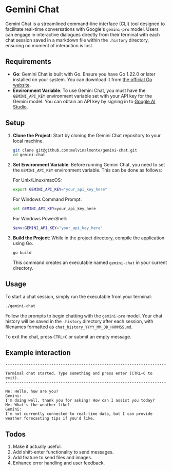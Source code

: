 # Gemini Chat

Gemini Chat is a streamlined command-line interface (CLI) tool designed to facilitate real-time conversations with Google's `gemini-pro` model. Users can engage in interactive dialogues directly from their terminal with each chat session saved in a markdown file within the `.history` directory, ensuring no moment of interaction is lost.

## Requirements

- **Go**: Gemini Chat is built with Go. Ensure you have Go 1.22.0 or later installed on your system. You can download it from [the official Go website](https://golang.org/dl/).
- **Environment Variable**: To use Gemini Chat, you must have the `GEMINI_API_KEY` environment variable set with your API key for the Gemini model. You can obtain an API key by signing in to [Google AI Studio](https://ai.google.dev/).

## Setup

1. **Clone the Project**: Start by cloning the Gemini Chat repository to your local machine.

    ```sh
    git clone git@github.com:melvinalmonte/gemini-chat.git
    cd gemini-chat
    ```

2. **Set Environment Variable**: Before running Gemini Chat, you need to set the `GEMINI_API_KEY` environment variable. This can be done as follows:

   For Unix/Linux/macOS:

    ```sh
    export GEMINI_API_KEY="your_api_key_here"
    ```

   For Windows Command Prompt:

    ```cmd
    set GEMINI_API_KEY=your_api_key_here
    ```

   For Windows PowerShell:

    ```powershell
    $env:GEMINI_API_KEY="your_api_key_here"
    ```

3. **Build the Project**: While in the project directory, compile the application using Go.

    ```sh
    go build
    ```

   This command creates an executable named `gemini-chat` in your current directory.

## Usage

To start a chat session, simply run the executable from your terminal:

```sh
./gemini-chat
```
Follow the prompts to begin chatting with the `gemini-pro` model. Your chat history will be saved in the `.history` directory after each session, with filenames formatted as `chat_history_YYYY_MM_DD_HHMMSS.md`.

To exit the chat, press `CTRL+C` or submit an empty message.

## Example interaction
```
---------------------------------------------------------------------------------------
Terminal chat started. Type something and press enter (CTRL+C to exit).
---------------------------------------------------------------------------------------
Me: Hello, how are you?
Gemini: 
I'm doing well, thank you for asking! How can I assist you today?
Me: What's the weather like?
Gemini: 
I'm not currently connected to real-time data, but I can provide weather forecasting tips if you'd like.
```

## Todos
1. Make it actually useful.
2. Add shift-enter functionality to send messages.
3. Add feature to send files and images.
4. Enhance error handling and user feedback.
